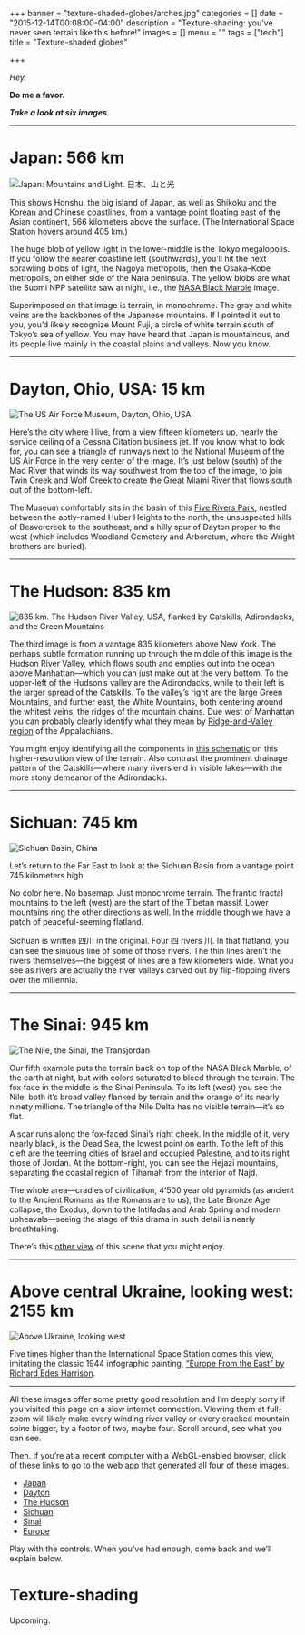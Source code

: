 +++
banner = "texture-shaded-globes/arches.jpg"
categories = []
date = "2015-12-14T00:08:00-04:00"
description = "Texture-shading: you’ve never seen terrain like this before!"
images = []
menu = ""
tags = ["tech"]
title = "Texture-shaded globes"

+++

*Hey.*

**Do me a favor.**

***Take a look at six images.***

---

# Japan: 566 km

![Japan: Mountains and Light. 日本、山と光](japan-black-marble.jpg)

This shows Honshu, the big island of Japan, as well as Shikoku and the Korean and Chinese coastlines, from a vantage point floating east of the Asian continent, 566 kilometers above the surface. (The International Space Station hovers around 405 km.)

The huge blob of yellow light in the lower-middle is the Tokyo megalopolis. If you follow the nearer coastline left (southwards), you’ll hit the next sprawling blobs of light, the Nagoya metropolis, then the Osaka–Kobe metropolis, on either side of the Nara peninsula.  The yellow blobs are what the Suomi NPP satellite saw at night, i.e., the [NASA Black Marble](https://www.nasa.gov/topics/earth/earthmonth/earthmonth_2013_5.html) image.

Superimposed on that image is terrain, in monochrome. The gray and white veins are the backbones of the Japanese mountains. If I pointed it out to you, you’d likely recognize Mount Fuji, a circle of white terrain south of Tokyo’s sea of yellow. You may have heard that Japan is mountainous, and its people live mainly in the coastal plains and valleys. Now you know.

---

# Dayton, Ohio, USA: 15 km

![The US Air Force Museum, Dayton, Ohio, USA](daycin.jpg)

Here’s the city where I live, from a view fifteen kilometers up, nearly the service ceiling of a Cessna Citation business jet. If you know what to look for, you can see a triangle of runways next to the National Museum of the US Air Force in the very center of the image. It’s just below (south) of the Mad River that winds its way southwest from the top of the image, to join Twin Creek and Wolf Creek to create the Great Miami River that flows south out of the bottom-left.

The Museum comfortably sits in the basin of this [Five Rivers Park](https://en.wikipedia.org/wiki/Five_Rivers_MetroParks), nestled between the aptly-named Huber Heights to the north, the unsuspected hills of Beavercreek to the southeast, and a hilly spur of Dayton proper to the west (which includes Woodland Cemetery and Arboretum, where the Wright brothers are buried).

---

# The Hudson: 835 km

![835 km. The Hudson River Valley, USA, flanked by Catskills, Adirondacks, and the Green Mountains](hudson.jpg)

The third image is from a vantage 835 kilometers above New York. The perhaps subtle formation running up through the middle of this image is the Hudson River Valley, which flows south and empties out into the ocean above Manhattan—which you can just make out at the very bottom. To the upper-left of the Hudson’s valley are the Adirondacks, while to their left is the larger spread of the Catskills. To the valley’s right are the large Green Mountains, and further east, the White Mountains, both centering around the whitest veins, the ridges of the mountain chains. Due west of Manhattan you can probably clearly identify what they mean by [Ridge-and-Valley region](https://en.wikipedia.org/wiki/Ridge-and-Valley_Appalachians) of the Appalachians.

You might enjoy identifying all the components in [this schematic](https://commons.wikimedia.org/wiki/File:NortheastAppalachiansMap.jpg) on this higher-resolution view of the terrain. Also contrast the prominent drainage pattern of the Catskills—where many rivers end in visible lakes—with the more stony demeanor of the Adirondacks.

---

# Sichuan: 745 km

![Sichuan Basin, China](sichuan.jpg)

Let’s return to the Far East to look at the Sichuan Basin from a vantage point 745 kilometers high.

No color here. No basemap. Just monochrome terrain. The frantic fractal mountains to the left (west) are the start of the Tibetan massif. Lower mountains ring the other directions as well. In the middle though we have a patch of peaceful-seeming flatland.

Sichuan is written 四川 in the original. Four 四 rivers 川. In that flatland, you can see the sinuous line of some of those rivers. The thin lines aren’t the rivers themselves—the biggest of lines are a few kilometers wide. What you see as rivers are actually the river valleys carved out by flip-flopping rivers over the millennia.

---

# The Sinai: 945 km

![The Nile, the Sinai, the Transjordan](sinai.jpg)

Our fifth example puts the terrain back on top of the NASA Black Marble, of the earth at night, but with colors saturated to bleed through the terrain. The fox face in the middle is the Sinai Peninsula. To its left (west) you see the Nile, both it’s broad valley flanked by terrain and the orange of its nearly ninety millions. The triangle of the Nile Delta has no visible terrain—it’s so flat.

A scar runs along the fox-faced Sinai’s right cheek. In the middle of it, very nearly black, is the Dead Sea, the lowest point on earth. To the left of this cleft are the teeming cities of Israel and occupied Palestine, and to its right those of Jordan. At the bottom-right, you can see the Hejazi mountains, separating the coastal region of Tihamah from the interior of Najd.

The whole area—cradles of civilization, 4’500 year old pyramids (as ancient to the Ancient Romans as the Romans are to us), the Late Bronze Age collapse, the Exodus, down to the Intifadas and Arab Spring and modern upheavals—seeing the stage of this drama in such detail is nearly breathtaking.

There’s this [other view](https://commons.wikimedia.org/wiki/File:Nile_River_Delta_at_Night.JPG) of this scene that you might enjoy.

---

# Above central Ukraine, looking west: 2155 km

![Above Ukraine, looking west](europe-from-east.jpg)

Five times higher than the International Space Station comes this view, imitating the classic 1944 infographic painting, [“Europe From the East” by Richard Edes Harrison](http://www.davidrumsey.com/luna/servlet/detail/RUMSEY~8~1~266329~5504885:Europe-From-The-East#).

---

All these images offer some pretty good resolution and I’m deeply sorry if you visited this page on a slow internet connection. Viewing them at full-zoom will likely make every winding river valley or every cracked mountain spine bigger, by a factor of two, maybe four. Scroll around, see what you can see.

Then. If you’re at a recent computer with a WebGL-enabled browser, click of these links to go to the web app that generated all four of these images.

- [Japan][japan]
- [Dayton][daycin]
- [The Hudson][hudson]
- [Sichuan][sichuan]
- [Sinai][sinai]
- [Europe][europe]

Play with the controls. When you’ve had enough, come back and we’ll explain below.

# Texture-shading

Upcoming.

[crimea]: http://maps.aldebrn.me/Apps/#%7B%22version%22%3A0%2C%22baseLayerPicked%22%3A%7B%22name%22%3A%22The%20Black%20Marble%22%2C%22iconUrl%22%3A%22http%3A%2F%2Fmaps.aldebrn.me%2FBuild%2FCesium%2FWidgets%2FImages%2FImageryProviders%2FblackMarble.png%22%7D%2C%22baseTerrainPicked%22%3A%7B%22name%22%3A%22WGS84%20Ellipsoid%22%7D%2C%22layers%22%3A%5B%7B%22url%22%3A%22%2F%2Fcesiumjs.org%2Fblackmarble%22%2C%22isBaseLayer%22%3Atrue%2C%22alpha%22%3A1%2C%22brightness%22%3A1%2C%22contrast%22%3A1%2C%22hue%22%3A0%2C%22saturation%22%3A1%2C%22gamma%22%3A1%7D%2C%7B%22url%22%3A%22http%3A%2F%2Fmaps.aldebrn.me%2Fworld-tex-cgiar-90m%22%2C%22isBaseLayer%22%3Afalse%2C%22alpha%22%3A0.7%2C%22brightness%22%3A0.98%2C%22contrast%22%3A3%2C%22hue%22%3A0%2C%22saturation%22%3A1%2C%22gamma%22%3A3%7D%5D%2C%22terrainExaggeration%22%3A1%2C%22destination%22%3A%7B%22x%22%3A3956085.01170706%2C%22y%22%3A2658694.6040228875%2C%22z%22%3A4776774.409817503%7D%2C%22orientation%22%3A%7B%22heading%22%3A6.150109241304203%2C%22pitch%22%3A-1.5548664680704714%2C%22roll%22%3A0%7D%7D

[europe]: http://maps.aldebrn.me/Apps/#%7B%22version%22%3A0%2C%22baseLayerPicked%22%3A%7B%22name%22%3A%22Mapbox%20Satellite%22%2C%22iconUrl%22%3A%22http%3A%2F%2Fmaps.aldebrn.me%2FBuild%2FCesium%2FWidgets%2FImages%2FImageryProviders%2FmapboxSatellite.png%22%7D%2C%22baseTerrainPicked%22%3A%7B%22name%22%3A%22WGS84%20Ellipsoid%22%7D%2C%22layers%22%3A%5B%7B%22url%22%3A%22%2F%2Fapi.mapbox.com%2Fv4%2F%22%2C%22isBaseLayer%22%3Atrue%2C%22alpha%22%3A1%2C%22brightness%22%3A1%2C%22contrast%22%3A1%2C%22hue%22%3A0%2C%22saturation%22%3A3%2C%22gamma%22%3A1%7D%2C%7B%22url%22%3A%22http%3A%2F%2Fmaps.aldebrn.me%2Fworld-tex-cgiar-90m%22%2C%22isBaseLayer%22%3Afalse%2C%22alpha%22%3A0.9%2C%22brightness%22%3A1.1%2C%22contrast%22%3A2.18%2C%22hue%22%3A0%2C%22saturation%22%3A1%2C%22gamma%22%3A1%7D%5D%2C%22terrainExaggeration%22%3A1%2C%22destination%22%3A%7B%22x%22%3A4596057.84922899%2C%22y%22%3A2996920.8694578307%2C%22z%22%3A6519928.159490867%7D%2C%22orientation%22%3A%7B%22heading%22%3A4.518257183901266%2C%22pitch%22%3A-1.0325489903556369%2C%22roll%22%3A6.281328392869174%7D%7D

[sinai]: http://maps.aldebrn.me/Apps/#%7B%22version%22%3A0%2C%22baseLayerPicked%22%3A%7B%22name%22%3A%22The%20Black%20Marble%22%2C%22iconUrl%22%3A%22http%3A%2F%2Fmaps.aldebrn.me%2FBuild%2FCesium%2FWidgets%2FImages%2FImageryProviders%2FblackMarble.png%22%7D%2C%22baseTerrainPicked%22%3A%7B%22name%22%3A%22WGS84%20Ellipsoid%22%7D%2C%22layers%22%3A%5B%7B%22url%22%3A%22%2F%2Fcesiumjs.org%2Fblackmarble%22%2C%22isBaseLayer%22%3Atrue%2C%22alpha%22%3A1%2C%22brightness%22%3A1%2C%22contrast%22%3A1%2C%22hue%22%3A0%2C%22saturation%22%3A3%2C%22gamma%22%3A1%7D%2C%7B%22url%22%3A%22http%3A%2F%2Fmaps.aldebrn.me%2Fworld-tex-cgiar-90m%22%2C%22isBaseLayer%22%3Afalse%2C%22alpha%22%3A0.84%2C%22brightness%22%3A1.22%2C%22contrast%22%3A3%2C%22hue%22%3A0%2C%22saturation%22%3A1%2C%22gamma%22%3A1%7D%5D%2C%22terrainExaggeration%22%3A1%2C%22destination%22%3A%7B%22x%22%3A5290854.567243439%2C%22y%22%3A3560796.5956659717%2C%22z%22%3A3588048.238531111%7D%2C%22orientation%22%3A%7B%22heading%22%3A6.139467117973812%2C%22pitch%22%3A-1.5563300568612175%2C%22roll%22%3A0%7D%7D

[japan]: http://maps.aldebrn.me/Apps/#%7B%22version%22%3A0%2C%22baseLayerPicked%22%3A%7B%22name%22%3A%22The%20Black%20Marble%22%2C%22iconUrl%22%3A%22http%3A%2F%2Fmaps.aldebrn.me%2FBuild%2FCesium%2FWidgets%2FImages%2FImageryProviders%2FblackMarble.png%22%7D%2C%22baseTerrainPicked%22%3A%7B%22name%22%3A%22WGS84%20Ellipsoid%22%7D%2C%22layers%22%3A%5B%7B%22url%22%3A%22%2F%2Fcesiumjs.org%2Fblackmarble%22%2C%22isBaseLayer%22%3Atrue%2C%22alpha%22%3A1%2C%22brightness%22%3A1%2C%22contrast%22%3A1%2C%22hue%22%3A0%2C%22saturation%22%3A1%2C%22gamma%22%3A0.48%7D%2C%7B%22url%22%3A%22http%3A%2F%2Fmaps.aldebrn.me%2Fworld-tex-cgiar-90m%22%2C%22isBaseLayer%22%3Afalse%2C%22alpha%22%3A0.52%2C%22brightness%22%3A1.32%2C%22contrast%22%3A1.4%2C%22hue%22%3A0%2C%22saturation%22%3A1%2C%22gamma%22%3A1%7D%5D%2C%22terrainExaggeration%22%3A1%2C%22destination%22%3A%7B%22x%22%3A-4555669.674111755%2C%22y%22%3A3702876.47327235%2C%22z%22%3A3697615.9732322954%7D%2C%22orientation%22%3A%7B%22heading%22%3A5.681369036822533%2C%22pitch%22%3A-0.8218479123823927%2C%22roll%22%3A0.027079069039927184%7D%7D

[sichuan]: http://maps.aldebrn.me/Apps/#%7B%22version%22%3A0%2C%22baseLayerPicked%22%3A%7B%22name%22%3A%22The%20Black%20Marble%22%2C%22iconUrl%22%3A%22http%3A%2F%2Fmaps.aldebrn.me%2FBuild%2FCesium%2FWidgets%2FImages%2FImageryProviders%2FblackMarble.png%22%7D%2C%22baseTerrainPicked%22%3A%7B%22name%22%3A%22WGS84%20Ellipsoid%22%7D%2C%22layers%22%3A%5B%7B%22url%22%3A%22%2F%2Fcesiumjs.org%2Fblackmarble%22%2C%22isBaseLayer%22%3Atrue%2C%22alpha%22%3A1%2C%22brightness%22%3A1%2C%22contrast%22%3A1%2C%22hue%22%3A0%2C%22saturation%22%3A1%2C%22gamma%22%3A1%7D%2C%7B%22url%22%3A%22http%3A%2F%2Fmaps.aldebrn.me%2Fworld-tex-cgiar-90m%22%2C%22isBaseLayer%22%3Afalse%2C%22alpha%22%3A1%2C%22brightness%22%3A1.26%2C%22contrast%22%3A3%2C%22hue%22%3A0%2C%22saturation%22%3A1%2C%22gamma%22%3A1%7D%5D%2C%22terrainExaggeration%22%3A1%2C%22destination%22%3A%7B%22x%22%3A-1680812.5781039044%2C%22y%22%3A5928345.92553644%2C%22z%22%3A3564399.711321817%7D%2C%22orientation%22%3A%7B%22heading%22%3A6.274816124366115%2C%22pitch%22%3A-1.570034204520696%2C%22roll%22%3A0%7D%7D

[daycin]:  https://fasiha.github.io/daycin/Apps/#%7B%22version%22%3A0%2C%22baseLayerPicked%22%3A%7B%22name%22%3A%22Bing%20Maps%20Aerial%22%2C%22iconUrl%22%3A%22https%3A%2F%2Ffasiha.github.io%2Fdaycin%2FBuild%2FCesium%2FWidgets%2FImages%2FImageryProviders%2FbingAerial.png%22%7D%2C%22baseTerrainPicked%22%3A%7B%22name%22%3A%22WGS84%20Ellipsoid%22%7D%2C%22layers%22%3A%5B%7B%22url%22%3A%22%2F%2Fdev.virtualearth.net%22%2C%22isBaseLayer%22%3Atrue%2C%22alpha%22%3A1%2C%22brightness%22%3A1%2C%22contrast%22%3A1.22%2C%22hue%22%3A0%2C%22saturation%22%3A1%2C%22gamma%22%3A1.08%7D%2C%7B%22url%22%3A%22..%2Ftiles%22%2C%22isBaseLayer%22%3Afalse%2C%22alpha%22%3A0.9%2C%22brightness%22%3A1%2C%22contrast%22%3A1.4%2C%22hue%22%3A0%2C%22saturation%22%3A1%2C%22gamma%22%3A0.68%7D%5D%2C%22terrainExaggeration%22%3A1%2C%22destination%22%3A%7B%22x%22%3A504706.8355537353%2C%22y%22%3A-4893815.209792661%2C%22z%22%3A4069458.683224584%7D%2C%22orientation%22%3A%7B%22heading%22%3A0.0032050530316229953%2C%22pitch%22%3A-1.5707141038036494%2C%22roll%22%3A0%7D%7D

[hudson]: http://maps.aldebrn.me/Apps/#%7B%22version%22%3A0%2C%22baseLayerPicked%22%3A%7B%22name%22%3A%22Mapbox%20Streets%22%2C%22iconUrl%22%3A%22http%3A%2F%2Fmaps.aldebrn.me%2FBuild%2FCesium%2FWidgets%2FImages%2FImageryProviders%2FmapboxTerrain.png%22%7D%2C%22baseTerrainPicked%22%3A%7B%22name%22%3A%22WGS84%20Ellipsoid%22%7D%2C%22layers%22%3A%5B%7B%22url%22%3A%22%2F%2Fapi.mapbox.com%2Fv4%2F%22%2C%22isBaseLayer%22%3Atrue%2C%22alpha%22%3A1%2C%22brightness%22%3A1%2C%22contrast%22%3A1%2C%22hue%22%3A0%2C%22saturation%22%3A1%2C%22gamma%22%3A1%7D%2C%7B%22url%22%3A%22http%3A%2F%2Fmaps.aldebrn.me%2Fworld-tex-cgiar-90m%22%2C%22isBaseLayer%22%3Afalse%2C%22alpha%22%3A0.86%2C%22brightness%22%3A1%2C%22contrast%22%3A2.5%2C%22hue%22%3A0%2C%22saturation%22%3A1%2C%22gamma%22%3A1.84%7D%5D%2C%22terrainExaggeration%22%3A1%2C%22destination%22%3A%7B%22x%22%3A1467237.0149951847%2C%22y%22%3A-5040591.413295751%2C%22z%22%3A4932743.9292378975%7D%2C%22orientation%22%3A%7B%22heading%22%3A0.06478440361275162%2C%22pitch%22%3A-1.569780019850889%2C%22roll%22%3A0%7D%7D